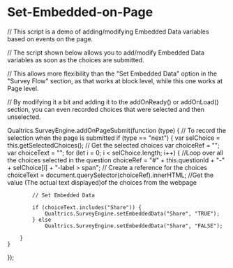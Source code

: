 # Set-Embedded-on-Page

// This script is a demo of adding/modifying Embedded Data variables based on events on the page.

// The script shown below allows you to add/modify Embedded Data variables as soon as the choices are submitted.

// This allows more flexibility than the "Set Embedded Data" option in the "Survey Flow" section, as that works at block level, while this one works at Page level.

// By modifying it a bit and adding it to the addOnReady\(\) or addOnLoad\(\) section, you can even recorded choices that were selected and then unselected.

Qualtrics.SurveyEngine.addOnPageSubmit\(function \(type\) { // To record the selection when the page is submitted if \(type == "next"\) { var selChoice = this.getSelectedChoices\(\); // Get the selected choices var choiceRef = ""; var choiceText = ""; for \(let i = 0; i &lt; selChoice.length; i++\) { //Loop over all the choices selected in the question choiceRef = "\#" + this.questionId + "-" + selChoice\[i\] + "-label &gt; span"; // Create a reference for the choices choiceText = document.querySelector\(choiceRef\).innerHTML; //Get the value \(The actual text displayed\)of the choices from the webpage

```text
        // Set Embedded Data

        if (choiceText.includes("Share")) {
            Qualtrics.SurveyEngine.setEmbeddedData("Share", "TRUE");
        } else
            Qualtrics.SurveyEngine.setEmbeddedData("Share", "FALSE");

    }
}
```

}\);

